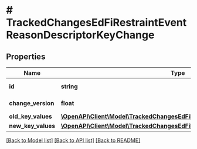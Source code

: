 # # TrackedChangesEdFiRestraintEventReasonDescriptorKeyChange

## Properties

Name | Type | Description | Notes
------------ | ------------- | ------------- | -------------
**id** | **string** | Resource identifier | [optional]
**change_version** | **float** | Change version | [optional]
**old_key_values** | [**\OpenAPI\Client\Model\TrackedChangesEdFiRestraintEventReasonDescriptorKey**](TrackedChangesEdFiRestraintEventReasonDescriptorKey.md) |  | [optional]
**new_key_values** | [**\OpenAPI\Client\Model\TrackedChangesEdFiRestraintEventReasonDescriptorKey**](TrackedChangesEdFiRestraintEventReasonDescriptorKey.md) |  | [optional]

[[Back to Model list]](../../README.md#models) [[Back to API list]](../../README.md#endpoints) [[Back to README]](../../README.md)
